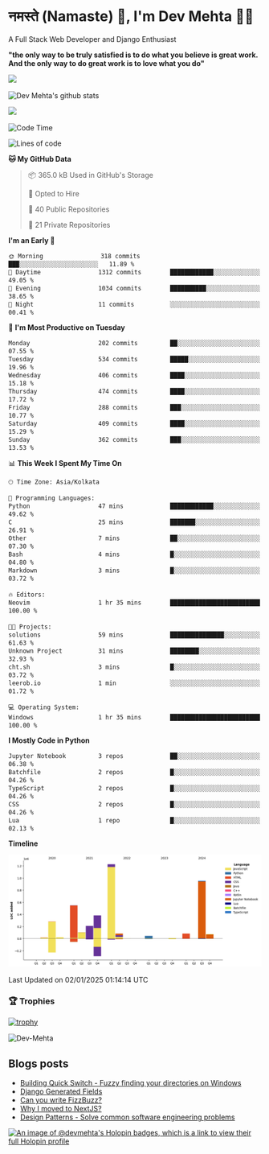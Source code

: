 # नमस्ते (Namaste) :pray:, I'm Dev Mehta :man_technologist:
A Full Stack Web Developer and Django Enthusiast

**"the only way to be truly satisfied is to do what you believe is great work. And the only way to do great work is to love what you do"**

<img src="https://github-readme-stats.vercel.app/api?username=Dev-Mehta&show=reviews,discussions_started,discussions_answered,prs_merged,prs_merged_percentage" />

![Dev Mehta's github stats](https://github-readme-stats.vercel.app/api?username=Dev-Mehta&count_private=true&show_icons=true&theme=nightowl)

<img src="https://komarev.com/ghpvc/?username=Dev-Mehta" />

<!--START_SECTION:waka-->
![Code Time](http://img.shields.io/badge/Code%20Time-430%20hrs%2020%20mins-blue)

![Lines of code](https://img.shields.io/badge/From%20Hello%20World%20I%27ve%20Written-4.1%20million%20lines%20of%20code-blue)

**🐱 My GitHub Data** 

> 📦 365.0 kB Used in GitHub's Storage 
 > 
> 💼 Opted to Hire
 > 
> 📜 40 Public Repositories 
 > 
> 🔑 21 Private Repositories 
 > 
**I'm an Early 🐤** 

```text
🌞 Morning                318 commits         ███░░░░░░░░░░░░░░░░░░░░░░   11.89 % 
🌆 Daytime                1312 commits        ████████████░░░░░░░░░░░░░   49.05 % 
🌃 Evening                1034 commits        ██████████░░░░░░░░░░░░░░░   38.65 % 
🌙 Night                  11 commits          ░░░░░░░░░░░░░░░░░░░░░░░░░   00.41 % 
```
📅 **I'm Most Productive on Tuesday** 

```text
Monday                   202 commits         ██░░░░░░░░░░░░░░░░░░░░░░░   07.55 % 
Tuesday                  534 commits         █████░░░░░░░░░░░░░░░░░░░░   19.96 % 
Wednesday                406 commits         ████░░░░░░░░░░░░░░░░░░░░░   15.18 % 
Thursday                 474 commits         ████░░░░░░░░░░░░░░░░░░░░░   17.72 % 
Friday                   288 commits         ███░░░░░░░░░░░░░░░░░░░░░░   10.77 % 
Saturday                 409 commits         ████░░░░░░░░░░░░░░░░░░░░░   15.29 % 
Sunday                   362 commits         ███░░░░░░░░░░░░░░░░░░░░░░   13.53 % 
```


📊 **This Week I Spent My Time On** 

```text
🕑︎ Time Zone: Asia/Kolkata

💬 Programming Languages: 
Python                   47 mins             ████████████░░░░░░░░░░░░░   49.62 % 
C                        25 mins             ███████░░░░░░░░░░░░░░░░░░   26.91 % 
Other                    7 mins              ██░░░░░░░░░░░░░░░░░░░░░░░   07.30 % 
Bash                     4 mins              █░░░░░░░░░░░░░░░░░░░░░░░░   04.80 % 
Markdown                 3 mins              █░░░░░░░░░░░░░░░░░░░░░░░░   03.72 % 

🔥 Editors: 
Neovim                   1 hr 35 mins        █████████████████████████   100.00 % 

🐱‍💻 Projects: 
solutions                59 mins             ███████████████░░░░░░░░░░   61.63 % 
Unknown Project          31 mins             ████████░░░░░░░░░░░░░░░░░   32.93 % 
cht.sh                   3 mins              █░░░░░░░░░░░░░░░░░░░░░░░░   03.72 % 
leerob.io                1 min               ░░░░░░░░░░░░░░░░░░░░░░░░░   01.72 % 

💻 Operating System: 
Windows                  1 hr 35 mins        █████████████████████████   100.00 % 
```

**I Mostly Code in Python** 

```text
Jupyter Notebook         3 repos             ██░░░░░░░░░░░░░░░░░░░░░░░   06.38 % 
Batchfile                2 repos             █░░░░░░░░░░░░░░░░░░░░░░░░   04.26 % 
TypeScript               2 repos             █░░░░░░░░░░░░░░░░░░░░░░░░   04.26 % 
CSS                      2 repos             █░░░░░░░░░░░░░░░░░░░░░░░░   04.26 % 
Lua                      1 repo              █░░░░░░░░░░░░░░░░░░░░░░░░   02.13 % 
```



**Timeline**

![Lines of Code chart](https://raw.githubusercontent.com/Dev-Mehta/Dev-Mehta/master/assets/bar_graph.png)


 Last Updated on 02/01/2025 01:14:14 UTC
<!--END_SECTION:waka-->

### 🏆 Trophies
[![trophy](https://github-profile-trophy.vercel.app/?username=Dev-Mehta&row=2&column=3&margin-w=15&margin-h=15&no-bg=true&frame=false&theme=onestar)](https://github.com/ryo-ma/github-profile-trophy)

<img align="center" src="https://github-readme-streak-stats.herokuapp.com/?user=Dev-Mehta&" alt="Dev-Mehta" />

## Blogs posts<!-- BLOG-POST-LIST:START -->
- [Building Quick Switch - Fuzzy finding your directories on Windows](https://simplifiedweb.netlify.app/building-quick-switch-fuzzy-find-through-your-directories)
- [Django Generated Fields](https://simplifiedweb.netlify.app/django-generated-fields)
- [Can you write FizzBuzz?](https://simplifiedweb.netlify.app/can-you-write-fizzbuzz)
- [Why I moved to NextJS?](https://simplifiedweb.netlify.app/why-i-moved-to-nextjs)
- [Design Patterns - Solve common software engineering problems](https://simplifiedweb.netlify.app/design-patterns-solve-common-software-engineering-problems)
<!-- BLOG-POST-LIST:END -->

[![An image of @devmehta's Holopin badges, which is a link to view their full Holopin profile](https://holopin.me/devmehta)](https://holopin.io/@devmehta)
